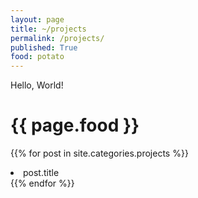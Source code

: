 ```yaml
---
layout: page
title: ~/projects
permalink: /projects/
published: True
food: potato
---
```

Hello, World!
<h1>{{ page.food }}</h1>

{{% for post in site.categories.projects %}}
 <li>post.title</li>
{{% endfor %}}